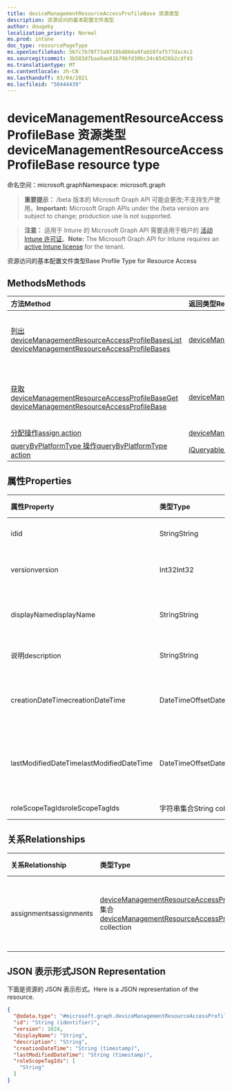 ```yaml
---
title: deviceManagementResourceAccessProfileBase 资源类型
description: 资源访问的基本配置文件类型
author: dougeby
localization_priority: Normal
ms.prod: intune
doc_type: resourcePageType
ms.openlocfilehash: 567c7b70f73a9710bd884a9fab58faf577dac4c2
ms.sourcegitcommit: 3b583d7baa9ae81b796fd30bc24c65d26b2cdf43
ms.translationtype: MT
ms.contentlocale: zh-CN
ms.lasthandoff: 03/04/2021
ms.locfileid: "50444439"
---
```

# <a name="devicemanagementresourceaccessprofilebase-resource-type"></a><span data-ttu-id="88b6b-103">deviceManagementResourceAccessProfileBase 资源类型</span><span class="sxs-lookup"><span data-stu-id="88b6b-103">deviceManagementResourceAccessProfileBase resource type</span></span>

<span data-ttu-id="88b6b-104">命名空间：microsoft.graph</span><span class="sxs-lookup"><span data-stu-id="88b6b-104">Namespace: microsoft.graph</span></span>

> <span data-ttu-id="88b6b-105">**重要提示：** /beta 版本的 Microsoft Graph API 可能会更改;不支持生产使用。</span><span class="sxs-lookup"><span data-stu-id="88b6b-105">**Important:** Microsoft Graph APIs under the /beta version are subject to change; production use is not supported.</span></span>

> <span data-ttu-id="88b6b-106">**注意：** 适用于 Intune 的 Microsoft Graph API 需要适用于租户的 [活动 Intune 许可证](https://go.microsoft.com/fwlink/?linkid=839381)。</span><span class="sxs-lookup"><span data-stu-id="88b6b-106">**Note:** The Microsoft Graph API for Intune requires an [active Intune license](https://go.microsoft.com/fwlink/?linkid=839381) for the tenant.</span></span>

<span data-ttu-id="88b6b-107">资源访问的基本配置文件类型</span><span class="sxs-lookup"><span data-stu-id="88b6b-107">Base Profile Type for Resource Access</span></span>

## <a name="methods"></a><span data-ttu-id="88b6b-108">Methods</span><span class="sxs-lookup"><span data-stu-id="88b6b-108">Methods</span></span>
|<span data-ttu-id="88b6b-109">方法</span><span class="sxs-lookup"><span data-stu-id="88b6b-109">Method</span></span>|<span data-ttu-id="88b6b-110">返回类型</span><span class="sxs-lookup"><span data-stu-id="88b6b-110">Return Type</span></span>|<span data-ttu-id="88b6b-111">说明</span><span class="sxs-lookup"><span data-stu-id="88b6b-111">Description</span></span>|
|:---|:---|:---|
|[<span data-ttu-id="88b6b-112">列出 deviceManagementResourceAccessProfileBases</span><span class="sxs-lookup"><span data-stu-id="88b6b-112">List deviceManagementResourceAccessProfileBases</span></span>](../api/intune-rapolicy-devicemanagementresourceaccessprofilebase-list.md)|<span data-ttu-id="88b6b-113">[deviceManagementResourceAccessProfileBase](../resources/intune-rapolicy-devicemanagementresourceaccessprofilebase.md) 集合</span><span class="sxs-lookup"><span data-stu-id="88b6b-113">[deviceManagementResourceAccessProfileBase](../resources/intune-rapolicy-devicemanagementresourceaccessprofilebase.md) collection</span></span>|<span data-ttu-id="88b6b-114">列出 [deviceManagementResourceAccessProfileBase](../resources/intune-rapolicy-devicemanagementresourceaccessprofilebase.md) 对象的属性和关系。</span><span class="sxs-lookup"><span data-stu-id="88b6b-114">List properties and relationships of the [deviceManagementResourceAccessProfileBase](../resources/intune-rapolicy-devicemanagementresourceaccessprofilebase.md) objects.</span></span>|
|[<span data-ttu-id="88b6b-115">获取 deviceManagementResourceAccessProfileBase</span><span class="sxs-lookup"><span data-stu-id="88b6b-115">Get deviceManagementResourceAccessProfileBase</span></span>](../api/intune-rapolicy-devicemanagementresourceaccessprofilebase-get.md)|[<span data-ttu-id="88b6b-116">deviceManagementResourceAccessProfileBase</span><span class="sxs-lookup"><span data-stu-id="88b6b-116">deviceManagementResourceAccessProfileBase</span></span>](../resources/intune-rapolicy-devicemanagementresourceaccessprofilebase.md)|<span data-ttu-id="88b6b-117">读取 [deviceManagementResourceAccessProfileBase](../resources/intune-rapolicy-devicemanagementresourceaccessprofilebase.md) 对象的属性和关系。</span><span class="sxs-lookup"><span data-stu-id="88b6b-117">Read properties and relationships of the [deviceManagementResourceAccessProfileBase](../resources/intune-rapolicy-devicemanagementresourceaccessprofilebase.md) object.</span></span>|
|[<span data-ttu-id="88b6b-118">分配操作</span><span class="sxs-lookup"><span data-stu-id="88b6b-118">assign action</span></span>](../api/intune-rapolicy-devicemanagementresourceaccessprofilebase-assign.md)|<span data-ttu-id="88b6b-119">[deviceManagementResourceAccessProfileAssignment](../resources/intune-rapolicy-devicemanagementresourceaccessprofileassignment.md) 集合</span><span class="sxs-lookup"><span data-stu-id="88b6b-119">[deviceManagementResourceAccessProfileAssignment](../resources/intune-rapolicy-devicemanagementresourceaccessprofileassignment.md) collection</span></span>|<span data-ttu-id="88b6b-120">尚未记录</span><span class="sxs-lookup"><span data-stu-id="88b6b-120">Not yet documented</span></span>|
|[<span data-ttu-id="88b6b-121">queryByPlatformType 操作</span><span class="sxs-lookup"><span data-stu-id="88b6b-121">queryByPlatformType action</span></span>](../api/intune-rapolicy-devicemanagementresourceaccessprofilebase-querybyplatformtype.md)|[<span data-ttu-id="88b6b-122">iQueryable_1OfDeviceManagementResourceAccessProfileBase</span><span class="sxs-lookup"><span data-stu-id="88b6b-122">iQueryable_1OfDeviceManagementResourceAccessProfileBase</span></span>](../resources/intune-rapolicy-iqueryable_1ofdevicemanagementresourceaccessprofilebase.md)|<span data-ttu-id="88b6b-123">尚未记录</span><span class="sxs-lookup"><span data-stu-id="88b6b-123">Not yet documented</span></span>|

## <a name="properties"></a><span data-ttu-id="88b6b-124">属性</span><span class="sxs-lookup"><span data-stu-id="88b6b-124">Properties</span></span>
|<span data-ttu-id="88b6b-125">属性</span><span class="sxs-lookup"><span data-stu-id="88b6b-125">Property</span></span>|<span data-ttu-id="88b6b-126">类型</span><span class="sxs-lookup"><span data-stu-id="88b6b-126">Type</span></span>|<span data-ttu-id="88b6b-127">说明</span><span class="sxs-lookup"><span data-stu-id="88b6b-127">Description</span></span>|
|:---|:---|:---|
|<span data-ttu-id="88b6b-128">id</span><span class="sxs-lookup"><span data-stu-id="88b6b-128">id</span></span>|<span data-ttu-id="88b6b-129">String</span><span class="sxs-lookup"><span data-stu-id="88b6b-129">String</span></span>|<span data-ttu-id="88b6b-130">配置文件标识符</span><span class="sxs-lookup"><span data-stu-id="88b6b-130">Profile identifier</span></span>|
|<span data-ttu-id="88b6b-131">version</span><span class="sxs-lookup"><span data-stu-id="88b6b-131">version</span></span>|<span data-ttu-id="88b6b-132">Int32</span><span class="sxs-lookup"><span data-stu-id="88b6b-132">Int32</span></span>|<span data-ttu-id="88b6b-133">配置文件的版本</span><span class="sxs-lookup"><span data-stu-id="88b6b-133">Version of the profile</span></span>|
|<span data-ttu-id="88b6b-134">displayName</span><span class="sxs-lookup"><span data-stu-id="88b6b-134">displayName</span></span>|<span data-ttu-id="88b6b-135">String</span><span class="sxs-lookup"><span data-stu-id="88b6b-135">String</span></span>|<span data-ttu-id="88b6b-136">配置文件显示名称</span><span class="sxs-lookup"><span data-stu-id="88b6b-136">Profile display name</span></span>|
|<span data-ttu-id="88b6b-137">说明</span><span class="sxs-lookup"><span data-stu-id="88b6b-137">description</span></span>|<span data-ttu-id="88b6b-138">String</span><span class="sxs-lookup"><span data-stu-id="88b6b-138">String</span></span>|<span data-ttu-id="88b6b-139">配置文件说明</span><span class="sxs-lookup"><span data-stu-id="88b6b-139">Profile description</span></span>|
|<span data-ttu-id="88b6b-140">creationDateTime</span><span class="sxs-lookup"><span data-stu-id="88b6b-140">creationDateTime</span></span>|<span data-ttu-id="88b6b-141">DateTimeOffset</span><span class="sxs-lookup"><span data-stu-id="88b6b-141">DateTimeOffset</span></span>|<span data-ttu-id="88b6b-142">已创建 DateTime 配置文件</span><span class="sxs-lookup"><span data-stu-id="88b6b-142">DateTime profile was created</span></span>|
|<span data-ttu-id="88b6b-143">lastModifiedDateTime</span><span class="sxs-lookup"><span data-stu-id="88b6b-143">lastModifiedDateTime</span></span>|<span data-ttu-id="88b6b-144">DateTimeOffset</span><span class="sxs-lookup"><span data-stu-id="88b6b-144">DateTimeOffset</span></span>|<span data-ttu-id="88b6b-145">上次修改日期时间配置文件</span><span class="sxs-lookup"><span data-stu-id="88b6b-145">DateTime profile was last modified</span></span>|
|<span data-ttu-id="88b6b-146">roleScopeTagIds</span><span class="sxs-lookup"><span data-stu-id="88b6b-146">roleScopeTagIds</span></span>|<span data-ttu-id="88b6b-147">字符串集合</span><span class="sxs-lookup"><span data-stu-id="88b6b-147">String collection</span></span>|<span data-ttu-id="88b6b-148">范围标记</span><span class="sxs-lookup"><span data-stu-id="88b6b-148">Scope Tags</span></span>|

## <a name="relationships"></a><span data-ttu-id="88b6b-149">关系</span><span class="sxs-lookup"><span data-stu-id="88b6b-149">Relationships</span></span>
|<span data-ttu-id="88b6b-150">关系</span><span class="sxs-lookup"><span data-stu-id="88b6b-150">Relationship</span></span>|<span data-ttu-id="88b6b-151">类型</span><span class="sxs-lookup"><span data-stu-id="88b6b-151">Type</span></span>|<span data-ttu-id="88b6b-152">说明</span><span class="sxs-lookup"><span data-stu-id="88b6b-152">Description</span></span>|
|:---|:---|:---|
|<span data-ttu-id="88b6b-153">assignments</span><span class="sxs-lookup"><span data-stu-id="88b6b-153">assignments</span></span>|<span data-ttu-id="88b6b-154">[deviceManagementResourceAccessProfileAssignment](../resources/intune-rapolicy-devicemanagementresourceaccessprofileassignment.md) 集合</span><span class="sxs-lookup"><span data-stu-id="88b6b-154">[deviceManagementResourceAccessProfileAssignment](../resources/intune-rapolicy-devicemanagementresourceaccessprofileassignment.md) collection</span></span>|<span data-ttu-id="88b6b-155">设备配置文件的分配列表。</span><span class="sxs-lookup"><span data-stu-id="88b6b-155">The list of assignments for the device configuration profile.</span></span>|

## <a name="json-representation"></a><span data-ttu-id="88b6b-156">JSON 表示形式</span><span class="sxs-lookup"><span data-stu-id="88b6b-156">JSON Representation</span></span>
<span data-ttu-id="88b6b-157">下面是资源的 JSON 表示形式。</span><span class="sxs-lookup"><span data-stu-id="88b6b-157">Here is a JSON representation of the resource.</span></span>
<!-- {
  "blockType": "resource",
  "keyProperty": "id",
  "@odata.type": "microsoft.graph.deviceManagementResourceAccessProfileBase"
}
-->
``` json
{
  "@odata.type": "#microsoft.graph.deviceManagementResourceAccessProfileBase",
  "id": "String (identifier)",
  "version": 1024,
  "displayName": "String",
  "description": "String",
  "creationDateTime": "String (timestamp)",
  "lastModifiedDateTime": "String (timestamp)",
  "roleScopeTagIds": [
    "String"
  ]
}
```




